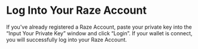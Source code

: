 # Log Into Your Raze Account

If you've already registered a Raze Account, paste your private key into the “Input Your Private Key” window and click “Login”. If your wallet is connect, you will successfully log into your Raze Account.
